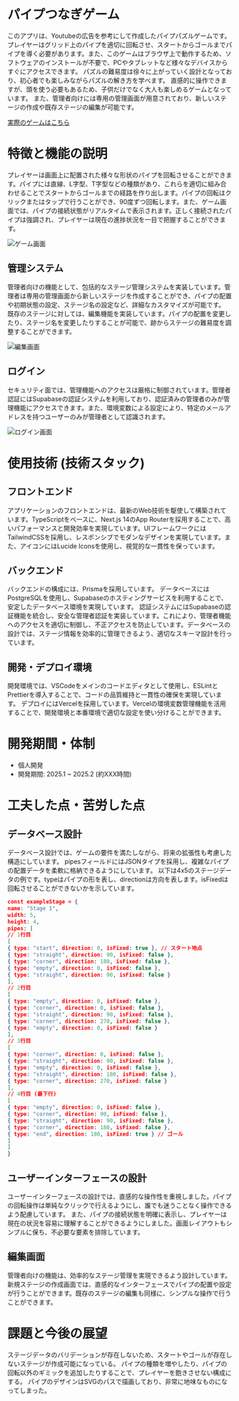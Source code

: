 # パイプつなぎゲーム

このアプリは、Youtubeの広告を参考にして作成したパイプパズルゲームです。プレイヤーはグリッド上のパイプを適切に回転させ、スタートからゴールまでパイプを導く必要があります。また、このゲームはブラウザ上で動作するため、ソフトウェアのインストールが不要で、PCやタブレットなど様々なデバイスからすぐにアクセスできます。
パズルの難易度は徐々に上がっていく設計となっており、初心者でも楽しみながらパズルの解き方を学べます。
直感的に操作できますが、頭を使う必要もあるため、子供だけでなく大人も楽しめるゲームとなっています。
また、管理者向けには専用の管理画面が用意されており、新しいステージの作成や既存ステージの編集が可能です。

[実際のゲームはこちら](https://my-next-fmpwj6mrg-next-blog-apps-projects.vercel.app/)

# 特徴と機能の説明

プレイヤーは画面上に配置された様々な形状のパイプを回転させることができます。パイプには直線、L字型、T字型などの種類があり、これらを適切に組み合わせることでスタートからゴールまでの経路を作り出します。パイプの回転はクリックまたはタップで行うことができ、90度ずつ回転します。また、ゲーム画面では、パイプの接続状態がリアルタイムで表示されます。正しく接続されたパイプは強調され、プレイヤーは現在の進捗状況を一目で把握することができます。

![ゲーム画面](./images/画像1.png)

## 管理システム

管理者向けの機能として、包括的なステージ管理システムを実装しています。管理者は専用の管理画面から新しいステージを作成することができ、パイプの配置や初期状態の設定、ステージ名の設定など、詳細なカスタマイズが可能です。
既存のステージに対しては、編集機能を実装しています。パイプの配置を変更したり、ステージ名を変更したりすることが可能で、跡からステージの難易度を調整することができます。

![編集画面](./images/画像2.png)

## ログイン

セキュリティ面では、管理機能へのアクセスは厳格に制御されています。管理者認証にはSupabaseの認証システムを利用しており、認証済みの管理者のみが管理機能にアクセスできます。また、環境変数による設定により、特定のメールアドレスを持つユーザーのみが管理者として認識されます。

![ログイン画面](./images/画像3.png)

# 使用技術 (技術スタック)

## フロントエンド

アプリケーションのフロントエンドは、最新のWeb技術を駆使して構築されています。TypeScriptをベースに、Next.js 14のApp Routerを採用することで、高いパフォーマンスと開発効率を実現しています。UIフレームワークにはTailwindCSSを採用し、レスポンシブでモダンなデザインを実現しています。また、アイコンにはLucide Iconsを使用し、視覚的な一貫性を保っています。

## バックエンド

バックエンドの構成には、Prismaを採用しています。
データベースにはPostgreSQLを使用し、Supabaseのホスティングサービスを利用することで、安定したデータベース環境を実現しています。
認証システムにはSupabaseの認証機能を統合し、安全な管理者認証を実装しています。これにより、管理者機能へのアクセスを適切に制御し、不正アクセスを防止しています。データベースの設計では、ステージ情報を効率的に管理できるよう、適切なスキーマ設計を行っています。

## 開発・デプロイ環境

開発環境では、VSCodeをメインのコードエディタとして使用し、ESLintとPrettierを導入することで、コードの品質維持と一貫性の確保を実現しています。
デプロイにはVercelを採用しています。Vercelの環境変数管理機能を活用することで、開発環境と本番環境で適切な設定を使い分けることができます。

# 開発期間・体制

- 個人開発
- 開発期間: 2025.1 ~ 2025.2 (約XXX時間)

# 工夫した点・苦労した点

## データベース設計

データベース設計では、ゲームの要件を満たしながら、将来の拡張性も考慮した構造にしています。
pipesフィールドにはJSONタイプを採用し、複雑なパイプの配置データを柔軟に格納できるようにしています。
以下は4x5のステージデータの例です。typeはパイプの形を表し、directionは方向を表します。isFixedは回転させることができないかを示しています。

```json
const exampleStage = {
name: "Stage 1",
width: 5,
height: 4,
pipes: [
// 1行目
[
{ type: "start", direction: 0, isFixed: true }, // スタート地点
{ type: "straight", direction: 90, isFixed: false },
{ type: "corner", direction: 180, isFixed: false },
{ type: "empty", direction: 0, isFixed: false },
{ type: "straight", direction: 90, isFixed: false }
],
// 2行目
[
{ type: "empty", direction: 0, isFixed: false },
{ type: "corner", direction: 0, isFixed: false },
{ type: "straight", direction: 90, isFixed: false },
{ type: "corner", direction: 270, isFixed: false },
{ type: "empty", direction: 0, isFixed: false }
],
// 3行目
[
{ type: "corner", direction: 0, isFixed: false },
{ type: "straight", direction: 90, isFixed: false },
{ type: "empty", direction: 0, isFixed: false },
{ type: "straight", direction: 180, isFixed: false },
{ type: "corner", direction: 270, isFixed: false }
],
// 4行目 (最下行)
[
{ type: "empty", direction: 0, isFixed: false },
{ type: "corner", direction: 90, isFixed: false },
{ type: "straight", direction: 90, isFixed: false },
{ type: "corner", direction: 180, isFixed: false },
{ type: "end", direction: 180, isFixed: true } // ゴール
]
]
}
```

## ユーザーインターフェースの設計

ユーザーインターフェースの設計では、直感的な操作性を重視しました。パイプの回転操作は単純なクリックで行えるようにし、誰でも迷うことなく操作できるよう配慮しています。
また、パイプの接続状態を明確に表示し、プレイヤーは現在の状況を容易に理解することができるようにしました。画面レイアウトもシンプルに保ち、不必要な要素を排除しています。

## 編集画面

管理者向けの機能は、効率的なステージ管理を実現できるよう設計しています。新規ステージの作成画面では、直感的なインターフェースでパイプの配置や設定が行うことができます。既存のステージの編集も同様に、シンプルな操作で行うことができます。

# 課題と今後の展望

ステージデータのバリデーションが存在しないため、スタートやゴールが存在しないステージが作成可能になっている。
パイプの種類を増やしたり、パイプの回転以外のギミックを追加したりすることで、プレイヤーを飽きさせない構成にする。
パイプのデザインはSVGのパスで描画しており、非常に地味なものになってしまった。
